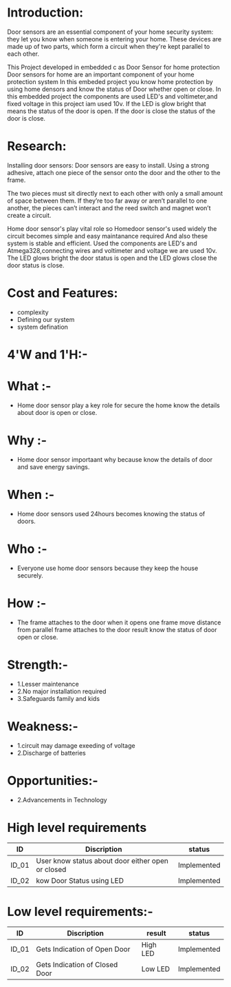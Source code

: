 # Introduction:
Door sensors are an essential component of your home security system: they let you know when someone is entering your home. These devices are made up of two parts, which form a circuit when they're kept parallel to each other.

This Project developed  in embedded c as  Door Sensor for home protection Door sensors for home are an important component of your home protection system In this embeded project you know home protection by using home densors and know the status of Door whether open or close. In this embedded project the components are used LED's and voltimeter,and fixed voltage in this project iam used 10v. If the LED  is glow bright that means the status of the door is open. If the door is close the status of the door is close.

# Research:
Installing door sensors:
Door sensors are easy to install. Using a strong adhesive, attach one piece of the sensor onto the door and the other to the frame.

The two pieces must sit directly next to each other with only a small amount of space between them. If they’re too far away or aren’t parallel to one another, the pieces can’t interact and the reed switch and magnet won’t create a circuit.

Home door sensor's play vital role so Homedoor sensor's used widely the circuit becomes simple and easy maintanance required And also these system is stable and efficient. Used the components are LED's and Atmega328,connecting wires and voltimeter and voltage we are used 10v.
The LED glows bright the door status is open and the LED glows close the door status is close.

# Cost and Features:
 * complexity
 * Defining our system
 * system defination

# 4'W and 1'H:-
# What :-
  * Home door sensor play a key role for secure the home know the details about door is open or close.
# Why :-
  * Home door sensor importaant why because know the details of door and save energy savings.
# When :-
  * Home door sensors used 24hours becomes knowing the status of doors.
# Who :-
  * Everyone use home door sensors because they keep the house securely.
# How :-
  * The frame attaches to the door when it opens one frame move distance from parallel frame attaches to the door result know the status of door open or close.
# Strength:-
 * 1.Lesser maintenance
 * 2.No major installation required
 * 3.Safeguards family and kids
# Weakness:-
 * 1.circuit may damage exeeding of voltage
 * 2.Discharge of batteries
# Opportunities:-
 * 2.Advancements in Technology
 
 # High level requirements
 | ID  |                      	Discription	                      |         status      |
 |-----|---------------------------------------------------------|---------------------|
 |ID_01|	    User know  status about door  either open or closed	|        Implemented  |
 |ID_02|    kow Door Status using LED                            |       	Implemented  |

# Low level requirements:-

 |ID    |   	              Discription	   |     result          |  status     |
 |------|---------------------------------|---------------------|-------------|
 |ID_01	|  Gets Indication of Open Door   |     High LED        | Implemented |
 |ID_02	|  Gets Indication of Closed Door |     Low LED         |Implemented  |

